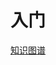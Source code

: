 <!--
 * @Author: tangdaoyong
 * @Date: 2021-02-09 11:16:26
 * @LastEditors: tangdaoyong
 * @LastEditTime: 2021-02-09 11:16:54
 * @Description: 入门
-->
# 入门

[知识图谱](https://codechina.gitcode.host/developer-roadmap/frontend/intro/junior/)
